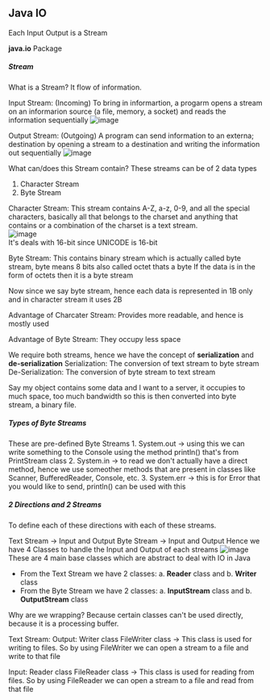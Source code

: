 <h2>Java IO</h2>

Each Input Output is a Stream

**java.io** Package

<h5>Stream</h5>
What is a Stream?
It flow of information.

Input Stream: (Incoming)
To bring in informartion, a progarm opens a stream on an informarion source (a file, memory, a socket) and reads the information sequentially
![image](https://user-images.githubusercontent.com/83197830/232174451-4732f2f3-d9e2-4aaf-a6b3-c767b58b1d90.png)

Output Stream: (Outgoing)
A program can send information to an externa; destination by opening a stream to a destination and writing the information out sequentially
![image](https://user-images.githubusercontent.com/83197830/232174531-591597e4-7708-45fe-a17f-df82c0a9988d.png)

What can/does this Stream contain?
These streams can be of 2 data types
1. Character Stream
2. Byte Stream


Character Stream:
This stream contains A-Z, a-z, 0-9, and all the special characters, basically all that belongs to the charset and anything that contains or a combination of the charset is a text stream. <br>
![image](https://user-images.githubusercontent.com/83197830/232187071-ca06077c-1662-4bee-9645-7f8f750bea9c.png) <br>
It's deals with 16-bit since UNICODE is 16-bit


Byte Stream:
This contains binary stream which is actually called byte stream, byte means 8 bits also called octet thats a byte
If the data is in the form of octets then it is a byte stream


Now since we say byte stream, hence each data is represented in 1B only and in character stream it uses 2B

Advantage of Charcater Stream:
Provides more readable, and hence is mostly used

Advantage of Byte Stream:
They occupy less space


We require both streams, hence we have the concept of **serialization** and **de-serialization**
Serialization: The conversion of text stream to byte stream
De-Serialization: The conversion of byte stream to text stream

Say my object contains some data and I want to a server, it occupies to much space, too much bandwidth so this is then converted into byte stream, a binary file.



<h5>Types of Byte Streams</h5>
These are pre-defined Byte Streams
1. System.out -> using this we can write something to the Console using the method println() that's from PrintStream class
2. System.in -> to read we don't actually have a direct method, hence we use someother methods that are present in classes like Scanner, BufferedReader, Console, etc.
3. System.err -> this is for Error that you would like to send, println() can be used with this



<h5>2 Directions and 2 Streams</h5>
To define each of these directions with each of these streams.

Text Stream -> Input and Output
Byte Stream -> Input and Output
Hence we have 4 Classes to handle the Input and Output of each streams
![image](https://user-images.githubusercontent.com/83197830/232184381-b02d3f0a-53d7-4561-8f99-252aa3c9e829.png) <br>
These are 4 main base classes which are abstract to deal with IO in Java
- From the Text Stream we have 2 classes: a. **Reader** class and b. **Writer** class
- From the Byte Stream we have 2 classes: a. **InputStream** class and b. **OutputStream** class


Why are we wrapping?
Because certain classes can't be used directly, because it is a processing buffer.


Text Stream:
Output:
Writer class
FileWriter class -> This class is used for writing to files.
So by using FileWriter we can open a stream to a file and write to that file

Input:
Reader class
FileReader class -> This class is used for reading from files.
So by using FileReader we can open a stream to a file and read from that file
